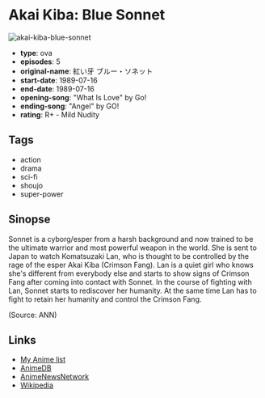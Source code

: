 # Akai Kiba: Blue Sonnet

![akai-kiba-blue-sonnet](https://cdn.myanimelist.net/images/anime/7/41071.jpg)

-   **type**: ova
-   **episodes**: 5
-   **original-name**: 紅い牙 ブルー・ソネット
-   **start-date**: 1989-07-16
-   **end-date**: 1989-07-16
-   **opening-song**: "What Is Love" by Go!
-   **ending-song**: "Angel" by GO!
-   **rating**: R+ - Mild Nudity

## Tags

-   action
-   drama
-   sci-fi
-   shoujo
-   super-power

## Sinopse

Sonnet is a cyborg/esper from a harsh background and now trained to be the ultimate warrior and most powerful weapon in the world. She is sent to Japan to watch Komatsuzaki Lan, who is thought to be controlled by the rage of the esper Akai Kiba (Crimson Fang). Lan is a quiet girl who knows she's different from everybody else and starts to show signs of Crimson Fang after coming into contact with Sonnet. In the course of fighting with Lan, Sonnet starts to rediscover her humanity. At the same time Lan has to fight to retain her humanity and control the Crimson Fang.

(Source: ANN)

## Links

-   [My Anime list](https://myanimelist.net/anime/2051/Akai_Kiba__Blue_Sonnet)
-   [AnimeDB](http://anidb.info/perl-bin/animedb.pl?show=anime&aid=2887)
-   [AnimeNewsNetwork](http://www.animenewsnetwork.com/encyclopedia/anime.php?id=528)
-   [Wikipedia](http://en.wikipedia.org/wiki/Blue_Sonnet)
